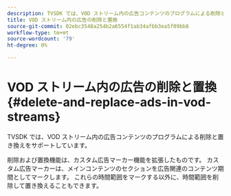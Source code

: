 ```yaml
---
description: TVSDK では、VOD ストリーム内の広告コンテンツのプログラムによる削除と置き換えをサポートしています。
title: VOD ストリーム内の広告の削除と置換
source-git-commit: 02ebc3548a254b2a6554f1ab34afbb3ea5f09bb8
workflow-type: tm+mt
source-wordcount: '79'
ht-degree: 0%

---
```


# VOD ストリーム内の広告の削除と置換 {#delete-and-replace-ads-in-vod-streams}

TVSDK では、VOD ストリーム内の広告コンテンツのプログラムによる削除と置き換えをサポートしています。

削除および置換機能は、カスタム広告マーカー機能を拡張したものです。 カスタム広告マーカーは、メインコンテンツのセクションを広告関連のコンテンツ期間としてマークします。 これらの時間範囲をマークする以外に、時間範囲を削除して置き換えることもできます。
